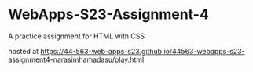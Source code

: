 # WebApps-S23-Assignment-4
A practice assignment for HTML with CSS

hosted at <https://44-563-web-apps-s23.github.io/44563-webapps-s23-assignment4-narasimhamadasu/play.html>
